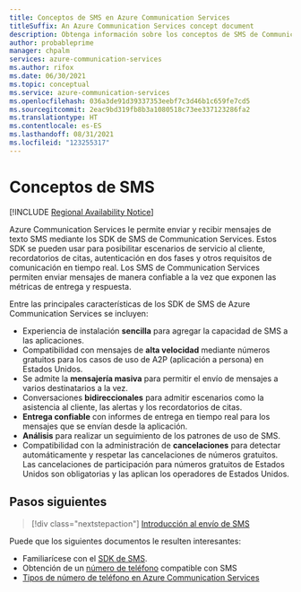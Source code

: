 ```yaml
---
title: Conceptos de SMS en Azure Communication Services
titleSuffix: An Azure Communication Services concept document
description: Obtenga información sobre los conceptos de SMS de Communication Services.
author: probableprime
manager: chpalm
services: azure-communication-services
ms.author: rifox
ms.date: 06/30/2021
ms.topic: conceptual
ms.service: azure-communication-services
ms.openlocfilehash: 036a3de91d39337353eebf7c3d46b1c659fe7cd5
ms.sourcegitcommit: 2eac9bd319fb8b3a1080518c73ee337123286fa2
ms.translationtype: HT
ms.contentlocale: es-ES
ms.lasthandoff: 08/31/2021
ms.locfileid: "123255317"
---
```

# <a name="sms-concepts"></a>Conceptos de SMS

[!INCLUDE [Regional Availability Notice](../../includes/regional-availability-include.md)]

Azure Communication Services le permite enviar y recibir mensajes de texto SMS mediante los SDK de SMS de Communication Services. Estos SDK se pueden usar para posibilitar escenarios de servicio al cliente, recordatorios de citas, autenticación en dos fases y otros requisitos de comunicación en tiempo real. Los SMS de Communication Services permiten enviar mensajes de manera confiable a la vez que exponen las métricas de entrega y respuesta.

Entre las principales características de los SDK de SMS de Azure Communication Services se incluyen:

-  Experiencia de instalación **sencilla** para agregar la capacidad de SMS a las aplicaciones.
- Compatibilidad con mensajes de **alta velocidad** mediante números gratuitos para los casos de uso de A2P (aplicación a persona) en Estados Unidos.
- Se admite la **mensajería masiva** para permitir el envío de mensajes a varios destinatarios a la vez.
- Conversaciones **bidireccionales** para admitir escenarios como la asistencia al cliente, las alertas y los recordatorios de citas.
- **Entrega confiable** con informes de entrega en tiempo real para los mensajes que se envían desde la aplicación.
- **Análisis** para realizar un seguimiento de los patrones de uso de SMS.
- Compatibilidad con la administración de **cancelaciones** para detectar automáticamente y respetar las cancelaciones de números gratuitos. Las cancelaciones de participación para números gratuitos de Estados Unidos son obligatorias y las aplican los operadores de Estados Unidos.

## <a name="next-steps"></a>Pasos siguientes

> [!div class="nextstepaction"]
> [Introducción al envío de SMS](../../quickstarts/telephony-sms/send.md)

Puede que los siguientes documentos le resulten interesantes:

- Familiarícese con el [SDK de SMS](../telephony-sms/sdk-features.md).
- Obtención de un [número de teléfono](../../quickstarts/telephony-sms/get-phone-number.md) compatible con SMS
- [Tipos de número de teléfono en Azure Communication Services](../telephony-sms/plan-solution.md)
